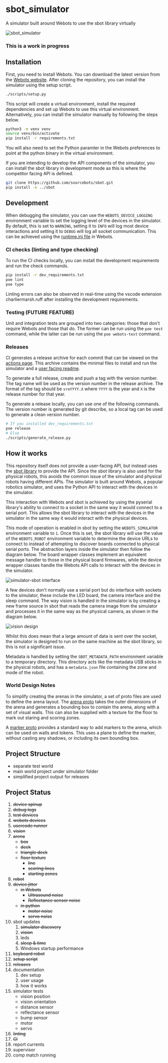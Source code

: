 # sbot_simulator
A simulator built around Webots to use the sbot library virtually

![sbot_simulator](assets/arena_overview.jpg)

### This is a work in progress

## Installation

First, you need to install Webots. You can download the latest version from the [Webots website](https://cyberbotics.com/#download).
After cloning the repository, you can install the simulator using the setup script.
```bash
./scripts/setup.py
```
This script will create a virtual environment, install the required dependencies and set up Webots to use this virtual environment.
Alternatively, you can install the simulator manually by following the steps below.
```bash
python3 -m venv venv
source venv/bin/activate
pip install -r requirements.txt
```
You will also need to set the Python paramter in the Webots preferences to point at the python binary in the virtual environment.

If you are intending to develop the API components of the simulator, you can install the sbot library in development mode as this is where the competitor facing API is defined.
```bash
git clone https://github.com/sourcebots/sbot.git
pip install -e ../sbot
```

## Development

When debugging the simulator, you can use the `WEBOTS_DEVICE_LOGGING` environment variable to set the logging level of the devices in the simulator.
By default, this is set to `WARNING`, setting it to `INFO` will log most device interactions and setting it to `DEBUG` will log all socket communication.
This can be achieved using the [runtime.ini file](https://cyberbotics.com/doc/guide/controller-programming#environment-variables) in Webots.

### CI checks (linting and type checking)
To run the CI checks locally, you can install the development requirements and run the check commands.
```bash
pip install -r dev_requirements.txt
poe lint
poe type
```

Linting errors can also be observed in real-time using the vscode extension charliermarsh.ruff after installing the development requirements.

### Testing (__FUTURE FEATURE__)

Unit and integration tests are grouped into two categories: those that don't require Webots and those that do.
The former can be run using the `poe test` command, while the latter can be run using the `poe webots-test` command.

### Releases

CI generates a release archive for each commit that can be viewed on the [actions page](https://github.com/sourcebots/sbot_simulator/actions/workflows/check.yml).
This archive contains the minimal files to install and run the simulator and a [user facing readme](assets/user_readme.md).

To generate a full release, create and push a tag with the version number.
The tag name will be used as the version number in the release archive.
The format of the tag should be `sroYYYY.X` where `YYYY` is the year and `X` is the release number for that year.

To generate a release locally, you can use one of the following commands. The version number is generated by git describe, so a local tag can be used to generate a clean version number.
```bash
# If you installed dev_requirements.txt
poe release
# Else
./scripts/generate_release.py
```

## How it works

This repository itself does not provide a user-facing API, but instead uses the [sbot library](https://github.com/sourcebots/sbot) to provide the API.
Since the sbot library is also used for the physical robots, this avoids the common issue of the simulator and physical robots having different APIs.
The simulator is built around Webots, a popular robotics simulator, and uses the Python API to interact with the devices in the simulator.

This interaction with Webots and sbot is achieved by using the pyserial library's ability to connect to a socket in the same way it would connect to a serial port. This allows the sbot library to interact with the devices in the simulator in the same way it would interact with the physical devices.

This mode of operation is enabled in sbot by setting the `WEBOTS_SIMULATOR` environment variable to `1`. Once this is set, the sbot library will use the value of the `WEBOTS_ROBOT` environment variable to determine the device URLs to connect to instead of attempting to discover boards connected to physical serial ports. The abstraction layers inside the simulator then follow the diagram below. The board wrapper classes implement an equivalent message handler to those in the physical board firmwares, while the device wrapper classes handle the Webots API calls to interact with the devices in the simulator.

![simulator-sbot interface](assets/simulator-design.png)

A few devices don't normally use a serial port but do interface with sockets to the simulator, these include the LED board, the camera interface and the sleep command. The way vision is handled in the simulator is by creating a new frame source in sbot that reads the camera image from the simulator and processes it in the same way as the physical camera, as shown in the diagram below.

![vision design](assets/vision-interface.png)

Whilst this does mean that a large amount of data is sent over the socket, the simulator is designed to run on the same machine as the sbot library, so this is not a significant issue.

Metadata is handled by setting the `SBOT_METADATA_PATH` environment variable to a temporary directory. This directory acts like the metadata USB sticks in the physical robots, and has a `metadata.json` file containing the zone and mode of the robot.

### World Design Notes

To simplify creating the arenas in the simulator, a set of proto files are used to define the arena layout.
The [arena proto](simulator/protos/arena/Arena.proto) takes the outer dimensions of the arena and generates a bounding box to contain the arena, along with a set of visual walls.
This can also be supplied with a texture for the floor to mark out staring and scoring zones.

A [marker proto](simulator/protos/props/Marker.proto) provides a standard way to add markers to the arena, which can be used on walls and tokens.
This uses a plane to define the marker, without casting any shadows, or including its own bounding box.

## Project Structure

- separate test world
- main world project under simulator folder
- simplified project output for releases

## Project Status

1. ~~device spinup~~
2. ~~debug logs~~
3. ~~test devices~~
4. ~~webots devices~~
5. ~~usercode runner~~
6. ~~vision~~
7. ~~arena~~
    - ~~box~~
    - ~~deck~~
    - ~~triangle deck~~
    - ~~floor texture~~
        - ~~line~~
        - ~~scoring lines~~
        - ~~starting zones~~
8. ~~robot~~
9. ~~device jitter~~
    - ~~in Webots~~
        - ~~Ultrasound noise~~
        - ~~Reflectance sensor noise~~
    - ~~in python~~
        - ~~motor noise~~
        - ~~servo noise~~
10. sbot updates
    1. ~~simulator discovery~~
    2. ~~vision~~
    3. leds
    4. ~~sleep & time~~
    5. Windows startup performance
11. ~~keyboard robot~~
12. ~~setup script~~
13. ~~releases~~
14. documentation
    1. dev setup
    2. user usage
    3. how it works
15. simulator tests
    - vision position
    - vision orientation
    - distance sensor
    - reflectance sensor
    - bump sensor
    - motor
    - servo
16. ~~linting~~
17. ~~CI~~
18. report currents
19. supervisor
20. comp match running
